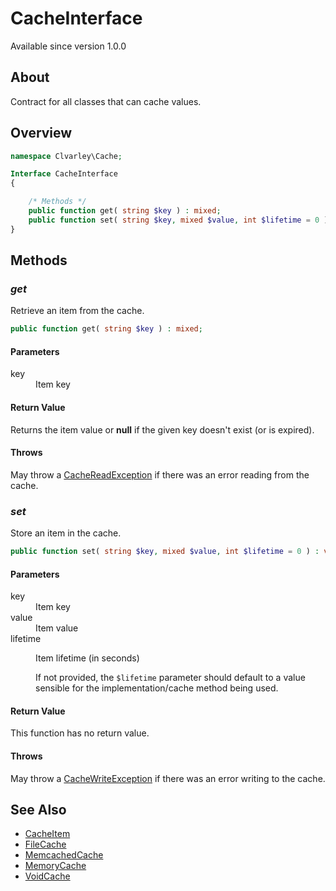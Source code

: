 # CacheInterface

Available since version 1.0.0

## About

Contract for all classes that can cache values.

## Overview

```php
namespace Clvarley\Cache;

Interface CacheInterface
{

    /* Methods */
    public function get( string $key ) : mixed;
    public function set( string $key, mixed $value, int $lifetime = 0 ) : void;
}
```

## Methods
### *get*

Retrieve an item from the cache.

```php
public function get( string $key ) : mixed;
```

#### Parameters

<dl>
  <dt>key</dt>
  <dd>Item key</dd>
</dl>

#### Return Value

Returns the item value or **null** if the given key doesn't exist (or is
expired).

#### Throws

May throw a [CacheReadException](Exception/CacheReadException.md) if there was
an error reading from the cache.

### *set*

Store an item in the cache.

```php
public function set( string $key, mixed $value, int $lifetime = 0 ) : void;
```

#### Parameters

<dl>
  <dt>key</dt>
  <dd>Item key</dd>
  <dt>value</dt>
  <dd>Item value</dd>
  <dt>lifetime</dt>
  <dd>
    <p>Item lifetime (in seconds)</p>
    <p>If not provided, the <code>$lifetime</code> parameter should default to a
    value sensible for the implementation/cache method being used.</p>
  </dd>
</dl>

#### Return Value

This function has no return value.

#### Throws

May throw a [CacheWriteException](Exception/CacheWriteException.md) if there was
an error writing to the cache.

## See Also

* [CacheItem](CacheItem.md)
* [FileCache](FileCache.md)
* [MemcachedCache](MemcachedCache.md)
* [MemoryCache](MemoryCache.md)
* [VoidCache](VoidCache.md)
